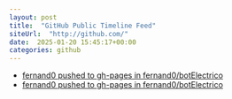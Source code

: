 ```yaml
---
layout: post
title:  "GitHub Public Timeline Feed"
siteUrl:  "http://github.com/"
date:  2025-01-20 15:45:17+00:00
categories: github
---
```

*  [fernand0 pushed to gh-pages in fernand0/botElectrico](https://github.com/fernand0/botElectrico/compare/bf04b7b1eb...97b28b6a7f)
*  [fernand0 pushed to gh-pages in fernand0/botElectrico](https://github.com/fernand0/botElectrico/compare/84b7c9fc28...57ef2ed654)
